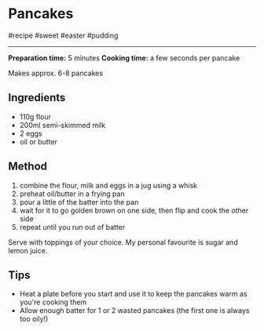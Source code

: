 # Pancakes

#recipe #sweet #easter #pudding

-----

**Preparation time:** 5 minutes
**Cooking time:** a few seconds per pancake 

Makes approx. 6-8 pancakes 

## Ingredients 

- 110g flour 
- 200ml semi-skimmed milk
- 2 eggs
- oil or butter

## Method

1. combine the flour, milk and eggs in a jug using a whisk 
1. preheat oil/butter in a frying pan 
1. pour a little of the batter into the pan
1. wait for it to go golden brown on one side, then flip and cook the other side
1. repeat until you run out of batter  

Serve with toppings of your choice.  My personal favourite is sugar and lemon juice.

## Tips

- Heat a plate before you start and use it to keep the pancakes warm as you're cooking them
- Allow enough batter for 1 or 2 wasted pancakes (the first one is always too oily!)
